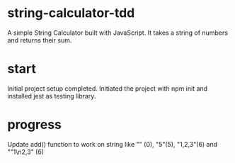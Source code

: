 # string-calculator-tdd
A simple String Calculator built with JavaScript. It takes a string of numbers and returns their sum.

# start
Initial project setup completed. Initiated the project with npm init and installed jest as testing library.

# progress
Update add() function to work on string like "" (0), "5"(5), "1,2,3"(6) and ""1\n2,3" (6)